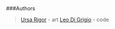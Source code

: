 ###Authors
>[Ursa Rigor](http://vk.com/id188285530) - art
>[Leo Di Grigio](http://leo-di-grigio.tumblr.com) - code